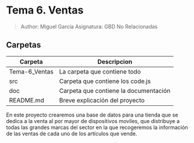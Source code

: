 # Tema 6. Ventas
> Author: Miguel García
> Asignatura: GBD No Relacionadas
## Carpetas
| Carpeta | Descripcion |
| ------ | ------ |
| Tema-6_Ventas | La carpeta que contiene todo |
| src | Carpeta que contiene los code.js |
| doc |  Carpeta que contiene la documentación |
| README.md | Breve explicación del proyecto |

En este proyecto crearemos una base de datos para una tienda que se dedica a la venta al por mayor de 
dispositivos moviles, que distribuye a todas las grandes marcas del sector
en la que recogeremos la información de las ventas de cada uno de los artículos que vende.
